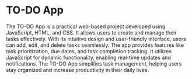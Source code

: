 # TO-DO App
The TO-DO App is a practical web-based project developed using JavaScript, HTML, and CSS. It allows users to create and manage their tasks effectively. With its intuitive design and user-friendly interface, users can add, edit, and delete tasks seamlessly. The app provides features like task prioritization, due dates, and task completion tracking. It utilizes JavaScript for dynamic functionality, enabling real-time updates and notifications. The TO-DO App simplifies task management, helping users stay organized and increase productivity in their daily lives.
